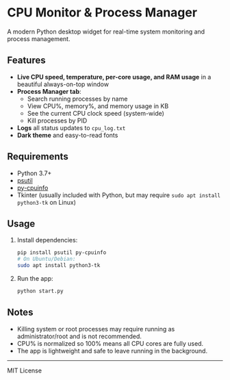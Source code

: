 # CPU Monitor & Process Manager

A modern Python desktop widget for real-time system monitoring and process management.

## Features
- **Live CPU speed, temperature, per-core usage, and RAM usage** in a beautiful always-on-top window
- **Process Manager tab**:
  - Search running processes by name
  - View CPU%, memory%, and memory usage in KB
  - See the current CPU clock speed (system-wide)
  - Kill processes by PID
- **Logs** all status updates to `cpu_log.txt`
- **Dark theme** and easy-to-read fonts

## Requirements
- Python 3.7+
- [psutil](https://pypi.org/project/psutil/)
- [py-cpuinfo](https://pypi.org/project/py-cpuinfo/)
- Tkinter (usually included with Python, but may require `sudo apt install python3-tk` on Linux)

## Usage
1. Install dependencies:
   ```bash
   pip install psutil py-cpuinfo
   # On Ubuntu/Debian:
   sudo apt install python3-tk
   ```
2. Run the app:
   ```bash
   python start.py
   ```

## Notes
- Killing system or root processes may require running as administrator/root and is not recommended.
- CPU% is normalized so 100% means all CPU cores are fully used.
- The app is lightweight and safe to leave running in the background.

---

MIT License
